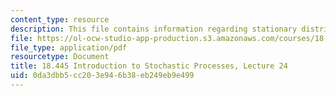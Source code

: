 ```yaml
---
content_type: resource
description: This file contains information regarding stationary distribution.
file: https://ol-ocw-studio-app-production.s3.amazonaws.com/courses/18-445-introduction-to-stochastic-processes-spring-2015/0da3dbb5cc203e946b38eb249eb9e499_MIT18_445S15_lecture24.pdf
file_type: application/pdf
resourcetype: Document
title: 18.445 Introduction to Stochastic Processes, Lecture 24
uid: 0da3dbb5-cc20-3e94-6b38-eb249eb9e499
---
```

